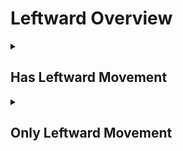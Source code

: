 # Leftward Overview

<details>
<summary><h2>Has Leftward Movement</h2></summary>


<h3>🔵 Label Name:</h3>
<code>has_leftward</code>


<h3>📖 Definition:</h3>
Does the camera move left in the scene?

<details>
<summary><h4> Question (Definition)</h4></summary>

- Does the camera move leftward in the scene?

- Does the camera move from right to left?

- Does the camera truck left in the scene?

- Does the camera truck leftward?

- Does the camera truck from right to left?

- Is the camera moving leftward?

- Is the camera trucking left?

</details>

<details>
<summary><h4> Alternative Question</h4></summary>

- Does the camera move left (not pan left)?

- Does the shot feature a leftward camera movement (moving, not rotating)?

- Is the camera traveling left in the scene?

- Is this a leftward tracking shot?

- Is this a left trucking motion (not panning)?

- Is the camera translating to the left?

- Does the camera physically move from right to left?

- Is the camera tracking leftward?

- Is this a lateral movement to the left?

- Does the camera dolly left?

- Is this a leftward dolly shot?

- Is the camera sliding left?

- Does the camera track from right to left?

</details>

<details>
<summary><h4> Prompt (Definition)</h4></summary>

- A shot where the camera moves left.

- A shot where the camera moves leftward.

- A shot where the camera moves from right to left.

- A shot where the camera trucks left.

- A shot where the camera trucks leftward.

- A shot where the camera trucks from right to left.

- The camera moves leftward.

- The camera moves left.

- The camera moves from right to left.

- The camera trucks left.

- The camera trucks leftward.

- The camera trucks from right to left.

- The camera trucks left in the scene.

- A video featuring leftward camera movement.

</details>

<details>
<summary><h4> Alternative Prompt</h4></summary>

- A scene where the camera moves left (not panning left).

- A shot with leftward camera motion (moving sideways, not rotating).

- A video where the camera travels left.

- A scene featuring leftward tracking movement.

- A shot where the camera trucks left without rotation.

- A video demonstrating leftward camera translation.

- A scene where the camera physically moves from right to left.

- A shot with lateral leftward movement.

- A video where the camera dollies left.

- A scene with leftward tracking motion.

- A shot where the camera slides left.

- A video featuring a left trucking movement.

</details>

<h4>🟢 Positive:</h4>
<code>self.cam_motion.left is True</code>

<h4>🔴 Negative:</h4>
<code>self.cam_motion.left is False</code>

<details>
<summary><h4>🔴 Negative (Easy)</h4></summary>

- <b>moving_right</b>: <code>self.cam_motion.right is True</code>

</details>

<details>
<summary><h4>🔴 Negative (Hard)</h4></summary>

- <b>panning_left</b>: <code>self.cam_motion.pan_left is True and self.cam_motion.left is False</code>

</details>

</details>

<details>
<summary><h2>Only Leftward Movement</h2></summary>


<h3>🔵 Label Name:</h3>
<code>only_leftward</code>


<h3>📖 Definition:</h3>
Does the camera only move left in the scene?

<details>
<summary><h4> Question (Definition)</h4></summary>

- Does the camera only move leftward, without any other camera movements?

- Does the camera only move from right to left?

- Does the camera only truck left in the scene?

- Does the camera only truck leftward?

- Does the camera only truck from right to left?

- Is the camera movement purely leftward?

- Is the camera only moving left (no panning or other movements)?

- Is the camera only translating to the left?

- Is this exclusively a leftward tracking shot?

</details>

<details>
<summary><h4> Alternative Question</h4></summary>

- Does the shot feature only leftward camera movement?

- Is the camera only traveling left in the scene?

- Is this just a leftward tracking shot?

- Is this strictly a left trucking motion?

- Does the camera only move physically from right to left?

- Is this just a lateral movement to the left?

- Does the camera only dolly left?

- Is this purely a leftward dolly shot?

- Is the camera only sliding left?

- Is this exclusively a left trucking shot?

</details>

<details>
<summary><h4> Prompt (Definition)</h4></summary>

- A shot where the camera only moves left.

- A shot where the camera only moves leftward.

- A shot where the camera only moves from right to left.

- A shot where the camera only trucks left.

- A shot where the camera only trucks leftward.

- A shot where the camera only trucks from right to left.

- The camera only moves leftward.

- The camera only trucks left in the scene.

- A shot where the camera only trucks left.

- A video demonstrating pure leftward camera translation.

- A scene where the camera only moves physically from right to left.

- A shot with only lateral leftward movement.

- A scene where the camera only moves left (no panning or other movements).

- A video featuring exclusively leftward camera movement.

</details>

<details>
<summary><h4> Alternative Prompt</h4></summary>

- A shot with pure leftward camera motion (moving sideways only).

- A video where the camera only travels left.

- A scene featuring only leftward tracking movement.

- A video where the camera only dollies left.

- A scene with pure leftward tracking motion.

- A shot where the camera only slides left.

- A video featuring only left trucking movement.

</details>

<h4>🟢 Positive:</h4>
<code>self.cam_motion.left is True and self.cam_motion.check_if_no_motion_cam(exclude=['left'])</code>

<h4>🔴 Negative:</h4>
<code>self.cam_motion.left is False or not self.cam_motion.check_if_no_motion_cam(exclude=['left'])</code>

<details>
<summary><h4>🔴 Negative (Easy)</h4></summary>

- <b>moving_right</b>: <code>self.cam_motion.right is True</code>

- <b>only_moving_right</b>: <code>self.cam_motion.right is True and self.cam_motion.check_if_no_motion_cam(exclude=['right'])</code>

</details>

<details>
<summary><h4>🔴 Negative (Hard)</h4></summary>

- <b>panning_left</b>: <code>self.cam_motion.pan_left is True and self.cam_motion.left is False</code>

- <b>compound_motion_with_left</b>: <code>self.cam_motion.left is True and not self.cam_motion.check_if_no_motion_cam(exclude=['left'])</code>

</details>

</details>
